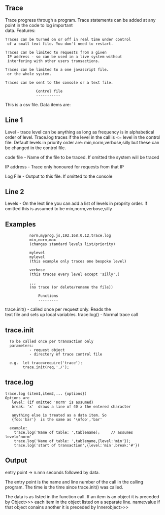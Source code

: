  

Trace
-----
   Trace progress through a program.  Trace statements
   can be added at any point in the code to log important  
   data.  Features:

    Traces can be turned on or off in real time under control  
     of a small text file. You don't need to restart. 

    Traces can be limited to requests from a given
     IP address - so can be used in a live system without  
     interfering with other users transactions.

    Traces can be limited to a one javascript file.
     or the whole system.

    Traces can be sent to the console or a text file.
 
                  Control file
                  -----------
   This is a csv file. Data items are:
  
   Line 1
   ------
   Level -      trace level can be anything as long as frequency 
                is in alphabetical order of level.  Trace.log
                traces if the level in the call is <= 
                level in the control file. Default levels in 
                priority order are: min,norm,verbose,silly
                but these can be changed in the control file.
                

   code file -  Name of the file to be traced. If omitted the 
                system will be traced

  IP address -  Trace only honoured for requests from that IP

  Log File   -  Output to this file. If omitted to the console  

  Line 2
  ------
  Levels     -  On the lext line you can add a list of levels in 
               proprity order. If omitted this is assumed to be
                min,norm,verbose,silly
   
   Examples
   -------
               norm,myprog.js,192.168.0.12,trace.log  
               min,norm,max
               (changes standard levels list/priority)

               mylevel
               mylevel
               (this example only traces one bespoke level)

               verbose
               (this traces every level except 'silly'.)

               ,,,   
               (no trace (or delete/rename the file))

                   Functions 
                   ---------
   trace.init() - called once per request only.  Reads the  
                  text file and sets up local variables.
   trace.log() -  Normal trace call


   trace.init
   ----------

      To be called once per transaction only
      parameters:
               - request object 
               - directory of trace control file

      e.g.  let trace=require('trace');
            trace.init(req,'./');


   trace.log
   ---------

    trace.log (item1,item2,... {options})
    Options are 
       level: (if omitted 'norm' is assumed)     
       break: 'x'  draws a line of 40 x the entered character
         
       anything else is treated as a data item. So 
       {foo:'bar'}  is the same as '\nfoo','bar'

      example:  
        trace.log('Name of table: ',tablename);     // assumes level='norm'
        trace.log('Name of table: ',tablename,{level:'min'}); 
        trace.log('start of transaction',{level:'min',break:'#'})  
  
   Output
   ----- 
   entry point   ->  n.nnn seconds 
   followed by data.
  
  The entry point is the name and line number of the call
  in the calling program.  The time is the time since 
  trace.init() was called. 

  The data is as listed in the function call. If an item 
  is an object it is preceded by 
  Object>>> 
  each item in the object listed on a separate line.
  name:value
  if that object conains another it is preceded by 
   Innerobject>>>

